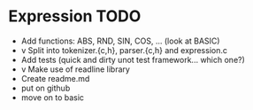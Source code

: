 # Expression TODO

  * Add functions: ABS, RND, SIN, COS, ... (look at BASIC)
  * v Split into tokenizer.{c,h}, parser.{c,h} and expression.c
  * Add tests (quick and dirty unot test framework... which one?)
  * v Make use of readline library
  * Create readme.md
  * put on github
  * move on to basic
